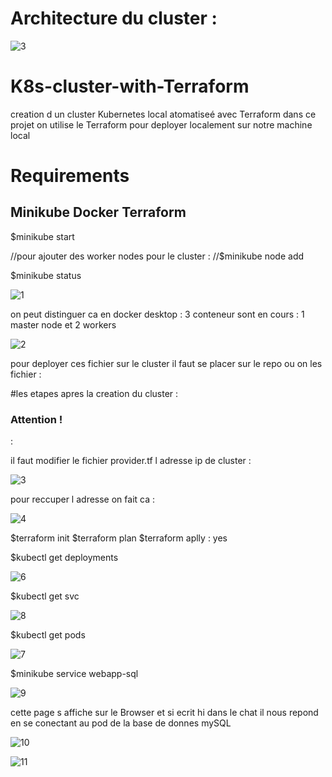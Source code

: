 # Architecture du cluster : 
![3](C:\Users\USER\Desktop\PFA\Architecture_de_Projet.png)

# K8s-cluster-with-Terraform
creation d un cluster Kubernetes local atomatiseé avec Terraform
dans ce projet on utilise le Terraform pour deployer localement sur notre machine local 

<h1>Requirements</h1>
<h2> Minikube Docker Terraform </h2>


$minikube start 

//pour ajouter des worker nodes pour le cluster : 
//$minikube node add 

$minikube status

![1](https://user-images.githubusercontent.com/124509691/235356577-0a9f297e-b85f-46a1-9ae1-cbaa0704e1b4.PNG)


on peut distinguer ca en docker desktop : 3 conteneur sont en cours : 1 master node et 2 workers 

![2](https://user-images.githubusercontent.com/124509691/235356664-4bf90eef-51ef-431d-8b30-a061e569ce4d.PNG)


pour deployer ces fichier sur le cluster il faut se placer sur le repo ou on les fichier :

#les etapes apres la creation du cluster  : 

<h3>Attention !</h3> :

il faut modifier le fichier provider.tf l adresse ip de cluster :

![3](https://user-images.githubusercontent.com/124509691/235356846-47dbcf51-560f-4234-8749-b41ac6f7df83.PNG)


pour reccuper l adresse on fait ca : 

![4](https://user-images.githubusercontent.com/124509691/235356830-257fb947-2f52-4ff1-943c-2dc43462306e.PNG)




$terraform init 
$terraform plan 
$terraform aplly : yes 


$kubectl get deployments

![6](https://user-images.githubusercontent.com/124509691/235357023-3e38cef4-ac5b-4ab8-9dfe-99aa57faddbc.PNG)



$kubectl get svc 

![8](https://user-images.githubusercontent.com/124509691/235357040-e30562b5-b1af-4792-b042-f0f78a38845d.PNG)


$kubectl get pods

![7](https://user-images.githubusercontent.com/124509691/235357055-0664b5fb-81aa-4913-970b-4dd5546f84ef.PNG)


$minikube service webapp-sql

![9](https://user-images.githubusercontent.com/124509691/235357080-237a4ef3-4c74-4b8f-9f9e-94ca0a9ca4e0.PNG)


cette page s affiche sur le Browser et si ecrit hi dans le chat il nous repond  en se conectant au pod de la base de donnes mySQL

![10](https://user-images.githubusercontent.com/124509691/235357153-fd9088a1-781e-4967-83e1-514ef6c4fbb9.PNG)


![11](https://user-images.githubusercontent.com/124509691/235357162-08174b91-d213-4fbd-8aa4-b181500a7f9f.PNG)





